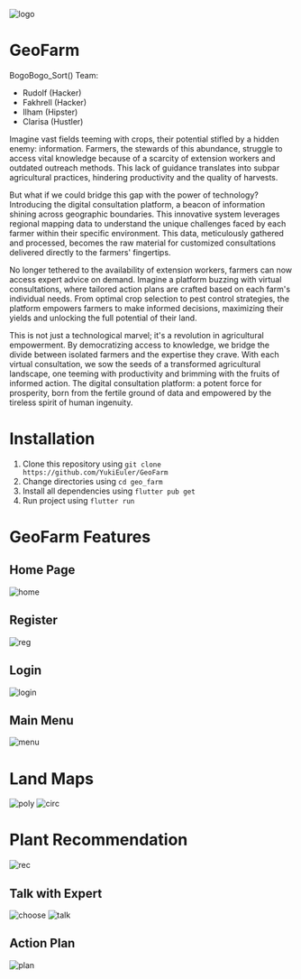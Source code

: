 ![logo](https://github.com/YukiEuler/GeoFarm/blob/main/assets/GeoFarm.png)
# GeoFarm

BogoBogo_Sort() Team:
- Rudolf (Hacker)
- Fakhrell (Hacker)
- Ilham (Hipster)
- Clarisa (Hustler)

Imagine vast fields teeming with crops, their potential stifled by a hidden enemy: information. Farmers, the stewards of this abundance, struggle to access vital knowledge because of a scarcity of extension workers and outdated outreach methods. This lack of guidance translates into subpar agricultural practices, hindering productivity and the quality of harvests.

But what if we could bridge this gap with the power of technology? Introducing the digital consultation platform, a beacon of information shining across geographic boundaries. This innovative system leverages regional mapping data to understand the unique challenges faced by each farmer within their specific environment. This data, meticulously gathered and processed, becomes the raw material for customized consultations delivered directly to the farmers' fingertips.

No longer tethered to the availability of extension workers, farmers can now access expert advice on demand. Imagine a platform buzzing with virtual consultations, where tailored action plans are crafted based on each farm's individual needs. From optimal crop selection to pest control strategies, the platform empowers farmers to make informed decisions, maximizing their yields and unlocking the full potential of their land.

This is not just a technological marvel; it's a revolution in agricultural empowerment. By democratizing access to knowledge, we bridge the divide between isolated farmers and the expertise they crave. With each virtual consultation, we sow the seeds of a transformed agricultural landscape, one teeming with productivity and brimming with the fruits of informed action. The digital consultation platform: a potent force for prosperity, born from the fertile ground of data and empowered by the tireless spirit of human ingenuity.

# Installation
1. Clone this repository using `git clone https://github.com/YukiEuler/GeoFarm`
2. Change directories using `cd geo_farm`
3. Install all dependencies using `flutter pub get`
4. Run project using `flutter run`
   
# GeoFarm Features
## Home Page
![home](https://github.com/YukiEuler/GeoFarm/blob/main/assets/HomePage.png)

## Register
![reg](https://github.com/YukiEuler/GeoFarm/blob/main/assets/Register.png)

## Login
![login](https://github.com/YukiEuler/GeoFarm/blob/main/assets/Login.png)

## Main Menu
![menu](https://github.com/YukiEuler/GeoFarm/blob/main/assets/MainMenu.png)

# Land Maps
![poly](https://github.com/YukiEuler/GeoFarm/blob/main/assets/MapPolygon.png)
![circ](https://github.com/YukiEuler/GeoFarm/blob/main/assets/MapCircle.png)

# Plant Recommendation
![rec](https://github.com/YukiEuler/GeoFarm/blob/main/assets/PlantRecommendation.png)

## Talk with Expert
![choose](https://github.com/YukiEuler/GeoFarm/blob/main/assets/ChooseExpert.png)
![talk](https://github.com/YukiEuler/GeoFarm/blob/main/assets/ChatRoom.png)

## Action Plan
![plan](https://github.com/YukiEuler/GeoFarm/blob/main/assets/ActionPlan.png)
